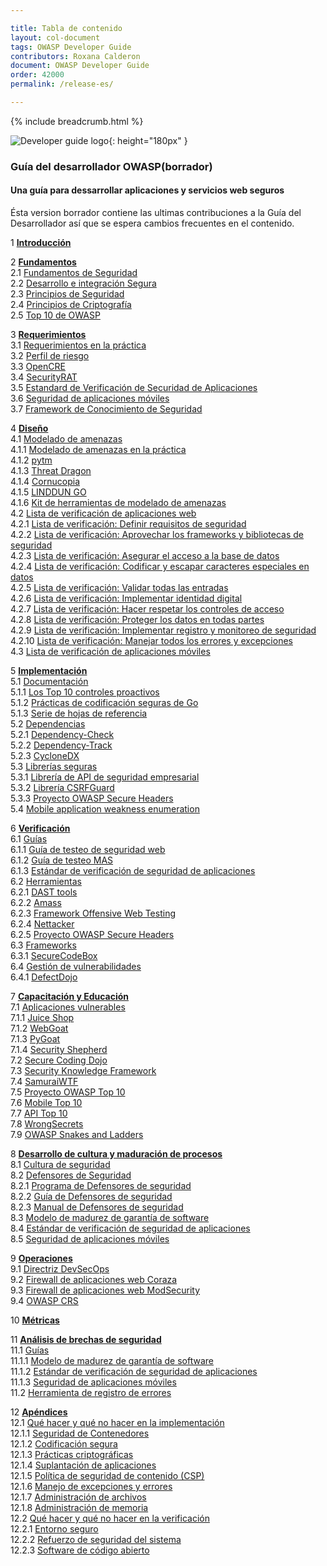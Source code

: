 ```yaml
---

title: Tabla de contenido
layout: col-document
tags: OWASP Developer Guide
contributors: Roxana Calderon
document: OWASP Developer Guide
order: 42000
permalink: /release-es/

---
```


{% include breadcrumb.html %}

![Developer guide logo](../assets/images/dg_logo.png "OWASP Developer Guide"){: height="180px" }

### Guía del desarrollador OWASP(borrador)

#### Una guía para dessarrollar aplicaciones y servicios web seguros

Ésta version borrador contiene las ultimas contribuciones a la Guía del Desarrollador así que se espera cambios frecuentes en el contenido.

1 **[Introducción](03-introduction.md)**

2 **[Fundamentos](04-foundations/toc.md)**  
2.1 [Fundamentos de Seguridad](04-foundations/01-security-fundamentals.md)  
2.2 [Desarrollo e integración Segura](04-foundations/02-secure-development.md)  
2.3 [Principios de Seguridad](04-foundations/03-security-principles.md)  
2.4 [Principios de Criptografía](04-foundations/04-crypto-principles.md)  
2.5 [Top 10 de OWASP](04-foundations/05-top-ten.md)  

3 **[Requerimientos](05-requirements/toc.md)**  
3.1 [Requerimientos en la práctica](05-requirements/01-requirements.md)  
3.2 [Perfil de riesgo](05-requirements/02-risk.md)  
3.3 [OpenCRE](05-requirements/03-int-stand.md)  
3.4 [SecurityRAT](05-requirements/04-security-rat.md)  
3.5 [Estandard de Verificación de Securidad de Aplicaciones](05-requirements/05-asvs.md)  
3.6 [Seguridad de aplicaciones móviles](05-requirements/06-mas.md)  
3.7 [Framework de Conocimiento de Seguridad](05-requirements/07-skf.md)  

4 **[Diseño](06-design/toc.md)**  
4.1 [Modelado de amenazas](06-design/01-threat-modeling/toc.md)  
4.1.1 [Modelado de amenazas en la práctica](06-design/01-threat-modeling/01-threat-modeling.md)  
4.1.2 [pytm](06-design/01-threat-modeling/02-pytm.md)  
4.1.3 [Threat Dragon](06-design/01-threat-modeling/03-threat-dragon.md)  
4.1.4 [Cornucopia](06-design/01-threat-modeling/04-cornucopia.md)  
4.1.5 [LINDDUN GO](06-design/01-threat-modeling/05-linddun-go.md)  
4.1.6 [Kit de herramientas de modelado de amenazas](06-design/01-threat-modeling/06-toolkit.md)  
4.2 [ Lista de verificación de aplicaciones web](06-design/02-web-app-checklist/toc.md)  
4.2.1 [Lista de verificación: Definir requisitos de seguridad](06-design/02-web-app-checklist/01-define-security-requirements.md)  
4.2.2 [Lista de verificación: Aprovechar los frameworks y bibliotecas de seguridad](06-design/02-web-app-checklist/02-frameworks-libraries.md)  
4.2.3 [Lista de verificación: Asegurar el acceso a la base de datos](06-design/02-web-app-checklist/03-secure-database-access.md)  
4.2.4 [Lista de verificación: Codificar y escapar caracteres especiales en datos](06-design/02-web-app-checklist/04-encode-escape-data.md)  
4.2.5 [Lista de verificación: Validar todas las entradas](06-design/02-web-app-checklist/05-validate-inputs.md)  
4.2.6 [Lista de verificación: Implementar identidad digital](06-design/02-web-app-checklist/06-digital-identity.md)  
4.2.7 [Lista de verificación: Hacer respetar los controles de acceso](06-design/02-web-app-checklist/07-access-controls.md)  
4.2.8 [Lista de verificación: Proteger los datos en todas partes](06-design/02-web-app-checklist/08-protect-data.md)  
4.2.9 [Lista de verificación: Implementar registro y monitoreo de seguridad](06-design/02-web-app-checklist/09-logging-monitoring.md)  
4.2.10 [Lista de verificación: Manejar todos los errores y excepciones](06-design/02-web-app-checklist/10-handle-errors-exceptions.md)  
4.3 [Lista de verificación de aplicaciones móviles](06-design/03-mas-checklist.md)  

5 **[Implementación](07-implementation/toc.md)**  
5.1 [Documentación](07-implementation/01-documentation/toc.md)  
5.1.1 [Los Top 10 controles proactivos](07-implementation/01-documentation/01-proactive-controls.md)  
5.1.2 [Prácticas de codificación seguras de Go](07-implementation/01-documentation/02-go-scp.md)  
5.1.3 [Serie de hojas de referencia](07-implementation/01-documentation/03-cheatsheets.md)  
5.2 [Dependencias](07-implementation/02-dependencies/toc.md)  
5.2.1 [Dependency-Check](07-implementation/02-dependencies/01-dependency-check.md)  
5.2.2 [Dependency-Track](07-implementation/02-dependencies/02-dependency-track.md)  
5.2.3 [CycloneDX](07-implementation/02-dependencies/03-cyclonedx.md)  
5.3 [Librerías seguras](07-implementation/03-secure-libraries/toc.md)  
5.3.1 [Librería de API de seguridad empresarial](07-implementation/03-secure-libraries/01-esapi.md)  
5.3.2 [Librería CSRFGuard](07-implementation/03-secure-libraries/02-csrf-guard.md)  
5.3.3 [Proyecto OWASP Secure Headers](07-implementation/03-secure-libraries/03-secure-headers.md)  
5.4 [Mobile application weakness enumeration](07-implementation/04-maswe.md)  

6 **[Verificación](08-verification/toc.md)**  
6.1 [Guías](08-verification/01-guides/toc.md)  
6.1.1 [Guía de testeo de seguridad web](08-verification/01-guides/01-wstg.md)  
6.1.2 [Guía de testeo MAS](08-verification/01-guides/02-mastg.md)  
6.1.3 [Estándar de verificación de seguridad de aplicaciones](08-verification/01-guides/03-asvs.md)  
6.2 [Herramientas](08-verification/02-tools/toc.md)  
6.2.1 [DAST tools](08-verification/02-tools/01-dast.md)  
6.2.2 [Amass](08-verification/02-tools/02-amass.md)  
6.2.3 [Framework Offensive Web Testing](08-verification/02-tools/03-owtf.md)  
6.2.4 [Nettacker](08-verification/02-tools/04-nettacker.md)  
6.2.5 [Proyecto OWASP Secure Headers](08-verification/02-tools/05-secure-headers.md)  
6.3 [Frameworks](08-verification/03-frameworks/toc.md)  
6.3.1 [SecureCodeBox](08-verification/03-frameworks/01-secure-codebox.md)  
6.4 [Gestión de vulnerabilidades](08-verification/04-vulnerability-management/toc.md)  
6.4.1 [DefectDojo](08-verification/04-vulnerability-management/01-defectdojo.md)  

7 **[Capacitación y Educación](09-training-education/toc.md)**  
7.1 [Aplicaciones vulnerables](09-training-education/01-vulnerable-apps/toc.md)  
7.1.1 [Juice Shop](09-training-education/01-vulnerable-apps/01-juice-shop.md)  
7.1.2 [WebGoat](09-training-education/01-vulnerable-apps/02-webgoat.md)  
7.1.3 [PyGoat](09-training-education/01-vulnerable-apps/03-pygoat.md)  
7.1.4 [Security Shepherd](09-training-education/01-vulnerable-apps/04-security-shepherd.md)  
7.2 [Secure Coding Dojo](09-training-education/02-secure-coding-dojo.md)  
7.3 [Security Knowledge Framework](09-training-education/03-skf.md)  
7.4 [SamuraiWTF](09-training-education/04-samurai-wtf.md)  
7.5 [Proyecto OWASP Top 10](09-training-education/05-top-ten.md)  
7.6 [Mobile Top 10](09-training-education/06-mobile-top-ten.md)  
7.7 [API Top 10](09-training-education/07-api-top-ten.md)  
7.8 [WrongSecrets](09-training-education/08-wrongsecrets.md)  
7.9 [OWASP Snakes and Ladders](09-training-education/09-snakes-ladders.md)  

8 **[Desarrollo de cultura y maduración de procesos](10-culture-process/toc.md)**  
8.1 [Cultura de seguridad](10-culture-process/01-security-culture.md)  
8.2 [Defensores de Seguridad](10-culture-process/02-security-champions/toc.md)  
8.2.1 [Programa de Defensores de seguridad](10-culture-process/02-security-champions/01-security-champions-program.md)  
8.2.2 [Guía de Defensores de seguridad](10-culture-process/02-security-champions/02-security-champions-guide.md)  
8.2.3 [Manual de Defensores de seguridad](10-culture-process/02-security-champions/03-security-champions-playbook.md)  
8.3 [Modelo de madurez de garantía de software](10-culture-process/03-samm.md)  
8.4 [Estándar de verificación de seguridad de aplicaciones](10-culture-process/04-asvs.md)  
8.5 [Seguridad de aplicaciones móviles](10-culture-process/05-mas.md)  

9 **[Operaciones](11-operations/toc.md)**  
9.1 [Directriz DevSecOps](11-operations/01-devsecops.md)  
9.2 [Firewall de aplicaciones web Coraza](11-operations/02-coraza.md)  
9.3 [Firewall de aplicaciones web ModSecurity](11-operations/03-modsecurity.md)  
9.4 [OWASP CRS](11-operations/04-crs.md)  

10 **[Métricas](12-metrics/toc.md)**  

11 **[Análisis de brechas de seguridad](13-security-gap-analysis/01-guides/toc.md)**  
11.1 [Guías](13-security-gap-analysis/01-guides/toc.md)  
11.1.1 [Modelo de madurez de garantía de software](13-security-gap-analysis/01-guides/01-samm.md)  
11.1.2 [Estándar de verificación de seguridad de aplicaciones](13-security-gap-analysis/01-guides/02-asvs.md)  
11.1.3 [Seguridad de aplicaciones móviles](13-security-gap-analysis/01-guides/03-mas.md)  
11.2 [Herramienta de registro de errores](13-security-gap-analysis/02-blt.md)  

12 **[Apéndices](14-appendices/toc.md)**  
12.1 [Qué hacer y qué no hacer en la implementación](14-appendices/01-implementation-dos-donts/toc.md)  
12.1.1 [Seguridad de Contenedores](14-appendices/01-implementation-dos-donts/01-container-security.md)  
12.1.2 [Codificación segura](14-appendices/01-implementation-dos-donts/02-secure-coding.md)  
12.1.3 [Prácticas criptográficas](14-appendices/01-implementation-dos-donts/03-cryptographic-practices.md)  
12.1.4 [Suplantación de aplicaciones](14-appendices/01-implementation-dos-donts/04-application-spoofing.md)  
12.1.5 [Política de seguridad de contenido (CSP)](14-appendices/01-implementation-dos-donts/05-content-security-policy.md)  
12.1.6 [Manejo de excepciones y errores](14-appendices/01-implementation-dos-donts/06-exception-error-handling.md)  
12.1.7 [Administración de archivos](14-appendices/01-implementation-dos-donts/07-file-management.md)  
12.1.8 [Administración de memoria](14-appendices/01-implementation-dos-donts/08-memory-management.md)  
12.2 [Qué hacer y qué no hacer en la verificación](14-appendices/02-verification-dos-donts/toc.md)  
12.2.1 [Entorno seguro](14-appendices/02-verification-dos-donts/01-secure-environment.md)  
12.2.2 [Refuerzo de seguridad del sistema](14-appendices/02-verification-dos-donts/02-system-hardening.md)  
12.2.3 [Software de código abierto](14-appendices/02-verification-dos-donts/03-open-source-software.md)  

